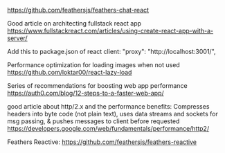 https://github.com/feathersjs/feathers-chat-react

Good article on architecting fullstack react app
https://www.fullstackreact.com/articles/using-create-react-app-with-a-server/

Add this to package.json of react client:
  "proxy": "http://localhost:3001/",

Performance optimization for loading images when not used
  https://github.com/loktar00/react-lazy-load

Series of recommendations for boosting web app performance
https://auth0.com/blog/12-steps-to-a-faster-web-app/


good article about http/2.x and the performance benefits:
  Compresses headers into byte code (not plain text), uses data streams and sockets for msg passing,
   & pushes messages to client before requested
  https://developers.google.com/web/fundamentals/performance/http2/


Feathers Reactive:
  https://github.com/feathersjs/feathers-reactive
